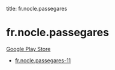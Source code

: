 title: fr.nocle.passegares
# fr.nocle.passegares


[Google Play Store](https://play.google.com/store/apps/details?id=fr.nocle.passegares)


* [fr.nocle.passegares-11](./fr.nocle.passegares-11/)